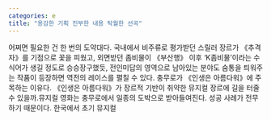 ```yaml
---
categories: e
title: "용감한 기획 진부한 내용 탁월한 선곡"
---
```

어쩌면 필요한 건 한 번의 도약대다. 국내에서 비주류로 평가받던 스릴러 장르가 《추격자》를 기점으로 꽃을 피웠고, 외면받던 좀비물이 《부산행》 이후 ‘K좀비물’이라는 수식어가 생길 정도로 승승장구했듯, 전인미답의 영역으로 남아있는 분야도 숨통을 틔워주는 작품이 등장하면 역전의 레이스를 펼칠 수 있다. 충무로가 《인생은 아름다워》에 주목하는 이유다. 《인생은 아름다워》가 장르적 기반이 취약한 뮤지컬 장르에 길을 터줄 수 있을까.뮤지컬 영화는 충무로에서 일종의 도박으로 받아들여진다. 성공 사례가 전무하기 때문이다. 한국에서 초기 뮤지컬